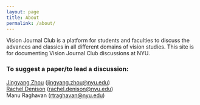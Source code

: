 ```yaml
---
layout: page
title: About
permalink: /about/
---
```


Vision Journal Club is a platform for students and faculties to discuss the advances and classics in all different domains of vision studies. This site is for documenting Vision Journal Club discussions at NYU. 

### To suggest a paper/to lead a discussion:

[Jingyang Zhou](https://jingyang-zhou.github.io/) ([jingyang.zhou@nyu.edu](mailto:jingyang.zhou@nyu.edu))     
[Rachel Denison](http://www.racheldenison.com/) ([rachel.denison@nyu.edu](mailto:rachel.denison@nyu.edu))     
Manu Raghavan ([rtraghavan@nyu.edu](mailto:rtraghavan@nyu.edu))  

